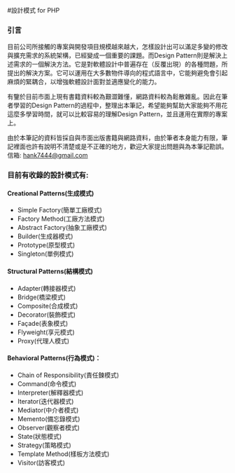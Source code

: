 #設計模式 for PHP

### 引言

目前公司所接觸的專案與開發項目規模越來越大，怎樣設計出可以滿足多變的修改與擴充需求的系統架構，已經變成一個重要的課題。而Design Pattern則是解決上述需求的一個解決方法。它是對軟體設計中普遍存在（反覆出現）的各種問題，所提出的解決方案。它可以運用在大多數物件導向的程式語言中，它能夠避免會引起麻煩的緊耦合，以增強軟體設計面對並適應變化的能力。

有鑒於目前市面上現有書籍資料較為艱澀難懂，網路資料較為鬆散雜亂。因此在筆者學習的Design Pattern的過程中，整理出本筆記，希望能夠幫助大家能夠不用花這麼多學習時間，就可以比較容易的理解Design Pattern，並且運用在實際的專案上。

由於本筆記的資料皆採自與市面出版書籍與網路資料，由於筆者本身能力有限，筆記裡面也許有說明不清楚或是不正確的地方，歡迎大家提出問題與為本筆記勘誤。信箱: <hank7444@gmail.com>


### 目前有收錄的設計模式有:

#### Creational Patterns(生成模式)

* Simple Factory(簡單工廠模式)
* Factory Method(工廠方法模式)
* Abstract Factory(抽象工廠模式)
* Builder(生成器模式)
* Prototype(原型模式)
* Singleton(單例模式)

#### Structural Patterns(結構模式)

* Adapter(轉接器模式)
* Bridge(橋梁模式)
* Composite(合成模式)
* Decorator(裝飾模式)
* Façade(表象模式)
* Flyweight(享元模式)
* Proxy(代理人模式)

#### Behavioral Patterns(行為模式)：

* Chain of Responsibility(責任鍊模式)
* Command(命令模式)
* Interpreter(解釋器模式)
* Iterator(迭代器模式)
* Mediator(中介者模式)
* Memento(備忘錄模式)
* Observer(觀察者模式)
* State(狀態模式)
* Strategy(策略模式)
* Template Method(樣板方法模式)
* Visitor(訪客模式)